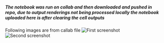 ##### The notebook was run on collab and then downloaded and pushed in repo, due to output renderings not being processed locally the notebook uploaded here is after clearing the cell outputs
Following images are from callab file
![First screenshot](images/Screenshot_205452.png)
![Second screenshot](images/Screenshot_205514.png)

